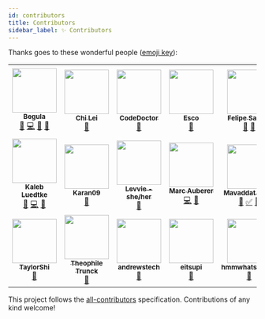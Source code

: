 ```yaml
---
id: contributors
title: Contributors
sidebar_label: ✨ Contributors
---
```


Thanks goes to these wonderful people ([emoji key](https://allcontributors.org/docs/en/emoji-key)):

<!-- ALL-CONTRIBUTORS-LIST:START - Do not remove or modify this section -->
<!-- prettier-ignore-start -->
<!-- markdownlint-disable -->
<table>
  <tr>
    <td align="center"><a href="https://bittu.eu.org"><img src="https://avatars.githubusercontent.com/u/83997633?v=4?s=90" width="90px;" alt=""/><br /><sub><b>Begula</b></sub></a><br /><a href="https://github.com/vedantmgoyal2009/vedantmgoyal2009/issues?q=author%3Avedantmgoyal2009" title="Bug reports">🐛</a> <a href="https://github.com/vedantmgoyal2009/vedantmgoyal2009/commits?author=vedantmgoyal2009" title="Code">💻</a> <a href="#ideas-vedantmgoyal2009" title="Ideas, Planning, & Feedback">🤔</a> <a href="https://github.com/vedantmgoyal2009/vedantmgoyal2009/pulls?q=is%3Apr+reviewed-by%3Avedantmgoyal2009" title="Reviewed Pull Requests">👀</a></td>
    <td align="center"><a href="https://lychichem.github.io/"><img src="https://avatars.githubusercontent.com/u/9316590?v=4?s=90" width="90px;" alt=""/><br /><sub><b>Chi Lei</b></sub></a><br /><a href="#ideas-lychichem" title="Ideas, Planning, & Feedback">🤔</a></td>
    <td align="center"><a href="https://linwood.dev"><img src="https://avatars.githubusercontent.com/u/20452814?v=4?s=90" width="90px;" alt=""/><br /><sub><b>CodeDoctor</b></sub></a><br /><a href="#ideas-CodeDoctorDE" title="Ideas, Planning, & Feedback">🤔</a></td>
    <td align="center"><a href="https://github.com/OfficialEsco"><img src="https://avatars.githubusercontent.com/u/15158490?v=4?s=90" width="90px;" alt=""/><br /><sub><b>Esco</b></sub></a><br /><a href="#ideas-OfficialEsco" title="Ideas, Planning, & Feedback">🤔</a></td>
    <td align="center"><a href="http://felipecrs.com"><img src="https://avatars.githubusercontent.com/u/29582865?v=4?s=90" width="90px;" alt=""/><br /><sub><b>Felipe Santos</b></sub></a><br /><a href="#ideas-felipecrs" title="Ideas, Planning, & Feedback">🤔</a> <a href="https://github.com/vedantmgoyal2009/vedantmgoyal2009/issues?q=author%3Afelipecrs" title="Bug reports">🐛</a></td>
    <td align="center"><a href="https://github.com/quhxl"><img src="https://avatars.githubusercontent.com/u/69106310?v=4?s=90" width="90px;" alt=""/><br /><sub><b>Felix</b></sub></a><br /><a href="#ideas-quhxl" title="Ideas, Planning, & Feedback">🤔</a></td>
    <td align="center"><a href="https://laedit.net"><img src="https://avatars.githubusercontent.com/u/871092?v=4?s=90" width="90px;" alt=""/><br /><sub><b>Jérémie Bertrand</b></sub></a><br /><a href="#ideas-laedit" title="Ideas, Planning, & Feedback">🤔</a></td>
  </tr>
  <tr>
    <td align="center"><a href="https://github.com/Trenly"><img src="https://avatars.githubusercontent.com/u/12611259?v=4?s=90" width="90px;" alt=""/><br /><sub><b>Kaleb Luedtke</b></sub></a><br /><a href="https://github.com/vedantmgoyal2009/vedantmgoyal2009/issues?q=author%3ATrenly" title="Bug reports">🐛</a> <a href="https://github.com/vedantmgoyal2009/vedantmgoyal2009/commits?author=Trenly" title="Code">💻</a> <a href="#ideas-Trenly" title="Ideas, Planning, & Feedback">🤔</a></td>
    <td align="center"><a href="https://github.com/KaranKad"><img src="https://avatars.githubusercontent.com/u/71691514?v=4?s=90" width="90px;" alt=""/><br /><sub><b>Karan09</b></sub></a><br /><a href="#ideas-KaranKad" title="Ideas, Planning, & Feedback">🤔</a></td>
    <td align="center"><a href="https://github.com/ItzLevvie"><img src="https://avatars.githubusercontent.com/u/11600822?v=4?s=90" width="90px;" alt=""/><br /><sub><b>Levvie - she/her</b></sub></a><br /><a href="#ideas-ItzLevvie" title="Ideas, Planning, & Feedback">🤔</a></td>
    <td align="center"><a href="http://www.marc-auberer.com"><img src="https://avatars.githubusercontent.com/u/59527509?v=4?s=90" width="90px;" alt=""/><br /><sub><b>Marc Auberer</b></sub></a><br /><a href="https://github.com/vedantmgoyal2009/vedantmgoyal2009/commits?author=marcauberer" title="Code">💻</a> <a href="#ideas-marcauberer" title="Ideas, Planning, & Feedback">🤔</a></td>
    <td align="center"><a href="http://mavaddat.ca"><img src="https://avatars.githubusercontent.com/u/5055400?v=4?s=90" width="90px;" alt=""/><br /><sub><b>Mavaddat Javid</b></sub></a><br /><a href="https://github.com/vedantmgoyal2009/vedantmgoyal2009/commits?author=mavaddat" title="Documentation">📖</a> <a href="#tutorial-mavaddat" title="Tutorials">✅</a> <a href="#ideas-mavaddat" title="Ideas, Planning, & Feedback">🤔</a></td>
    <td align="center"><a href="https://github.com/NathanBnm"><img src="https://avatars.githubusercontent.com/u/45366162?v=4?s=90" width="90px;" alt=""/><br /><sub><b>Nathan Bonnemains</b></sub></a><br /><a href="#ideas-NathanBnm" title="Ideas, Planning, & Feedback">🤔</a></td>
    <td align="center"><a href="https://github.com/SpecterShell"><img src="https://avatars.githubusercontent.com/u/56779163?v=4?s=90" width="90px;" alt=""/><br /><sub><b>SpecterShell</b></sub></a><br /><a href="#ideas-SpecterShell" title="Ideas, Planning, & Feedback">🤔</a> <a href="https://github.com/vedantmgoyal2009/vedantmgoyal2009/commits?author=SpecterShell" title="Code">💻</a></td>
  </tr>
  <tr>
    <td align="center"><a href="https://www.cnblogs.com/taylorshi/"><img src="https://avatars.githubusercontent.com/u/1883138?v=4?s=90" width="90px;" alt=""/><br /><sub><b>TaylorShi</b></sub></a><br /><a href="#ideas-TaylorShi" title="Ideas, Planning, & Feedback">🤔</a></td>
    <td align="center"><a href="https://github.com/ttrunck"><img src="https://avatars.githubusercontent.com/u/3114711?v=4?s=90" width="90px;" alt=""/><br /><sub><b>Theophile Trunck</b></sub></a><br /><a href="https://github.com/vedantmgoyal2009/vedantmgoyal2009/issues?q=author%3Attrunck" title="Bug reports">🐛</a></td>
    <td align="center"><a href="https://andrewstech.me"><img src="https://avatars.githubusercontent.com/u/45342431?v=4?s=90" width="90px;" alt=""/><br /><sub><b>andrewstech</b></sub></a><br /><a href="#ideas-andrewstech" title="Ideas, Planning, & Feedback">🤔</a></td>
    <td align="center"><a href="https://github.com/eitsupi"><img src="https://avatars.githubusercontent.com/u/50911393?v=4?s=90" width="90px;" alt=""/><br /><sub><b>eitsupi</b></sub></a><br /><a href="#ideas-eitsupi" title="Ideas, Planning, & Feedback">🤔</a></td>
    <td align="center"><a href="https://github.com/hmmwhatsthisdo"><img src="https://avatars.githubusercontent.com/u/2093321?v=4?s=90" width="90px;" alt=""/><br /><sub><b>hmmwhatsthisdo</b></sub></a><br /><a href="#ideas-hmmwhatsthisdo" title="Ideas, Planning, & Feedback">🤔</a></td>
    <td align="center"><a href="https://github.com/sitiom"><img src="https://avatars.githubusercontent.com/u/56180050?v=4?s=90" width="90px;" alt=""/><br /><sub><b>sitiom</b></sub></a><br /><a href="#ideas-sitiom" title="Ideas, Planning, & Feedback">🤔</a></td>
  </tr>
</table>

<!-- markdownlint-restore -->
<!-- prettier-ignore-end -->

<!-- ALL-CONTRIBUTORS-LIST:END -->

This project follows the [all-contributors](https://github.com/all-contributors/all-contributors) specification. Contributions of any kind welcome!
